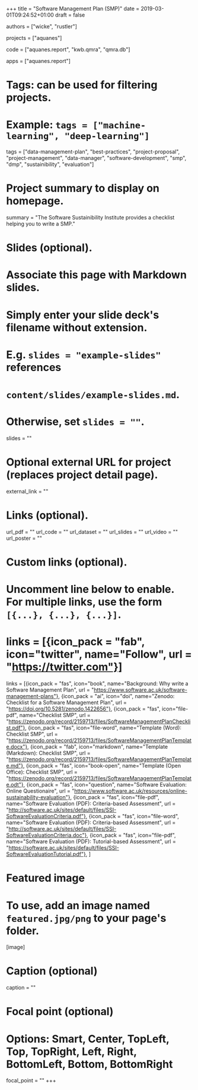 +++
title = "Software Management Plan (SMP)"
date = 2019-03-01T09:24:52+01:00
draft = false

authors = ["wicke", "rustler"]

projects = ["aquanes"]

code = ["aquanes.report", "kwb.qmra", "qmra.db"]

apps = ["aquanes.report"]

# Tags: can be used for filtering projects.
# Example: `tags = ["machine-learning", "deep-learning"]`
tags = ["data-management-plan", "best-practices", "project-proposal", "project-management", "data-manager", "software-development", "smp", "dmp", "sustainibility", "evaluation"]

# Project summary to display on homepage.
summary = "The Software Sustainibility Institute provides a checklist helping you to write a SMP."

# Slides (optional).
#   Associate this page with Markdown slides.
#   Simply enter your slide deck's filename without extension.
#   E.g. `slides = "example-slides"` references 
#   `content/slides/example-slides.md`.
#   Otherwise, set `slides = ""`.
slides = ""

# Optional external URL for project (replaces project detail page).
external_link = ""

# Links (optional).
url_pdf = ""
url_code = ""
url_dataset = ""
url_slides = ""
url_video = ""
url_poster = ""

# Custom links (optional).
#   Uncomment line below to enable. For multiple links, use the form `[{...}, {...}, {...}]`.
# links = [{icon_pack = "fab", icon="twitter", name="Follow", url = "https://twitter.com"}]
links = [{icon_pack = "fas", icon="book", name="Background: Why write a Software Management Plan", url = "https://www.software.ac.uk/software-management-plans"},
{icon_pack = "ai", icon="doi", name="Zenodo: Checklist for a Software Management Plan", url = "https://doi.org/10.5281/zenodo.1422656"},
{icon_pack = "fas", icon="file-pdf", name="Checklist SMP", url = "https://zenodo.org/record/2159713/files/SoftwareManagementPlanChecklist.pdf"},
{icon_pack = "fas", icon="file-word", name="Template (Word): Checklist SMP", url = "https://zenodo.org/record/2159713/files/SoftwareManagementPlanTemplate.docx"},
{icon_pack = "fab", icon="markdown", name="Template (Markdown): Checklist SMP", url = "https://zenodo.org/record/2159713/files/SoftwareManagementPlanTemplate.md"},
{icon_pack = "fas", icon="book-open", name="Template (Open Office): Checklist SMP", url = "https://zenodo.org/record/2159713/files/SoftwareManagementPlanTemplate.odt"},
{icon_pack = "fas", icon="question", name="Software Evaluation: Online Questionaire", url = "https://www.software.ac.uk/resources/online-sustainability-evaluation"},
{icon_pack = "fas", icon="file-pdf", name="Software Evaluation (PDF): Criteria-based Assessment", url = "http://software.ac.uk/sites/default/files/SSI-SoftwareEvaluationCriteria.pdf"},
{icon_pack = "fas", icon="file-word", name="Software Evaluation (PDF): Criteria-based Assessment", url = "http://software.ac.uk/sites/default/files/SSI-SoftwareEvaluationCriteria.doc"},
{icon_pack = "fas", icon="file-pdf", name="Software Evaluation (PDF): Tutorial-based Assessment", url = "https://software.ac.uk/sites/default/files/SSI-SoftwareEvaluationTutorial.pdf"},
]

# Featured image
# To use, add an image named `featured.jpg/png` to your page's folder. 
[image]
  # Caption (optional)
  caption = ""

  # Focal point (optional)
  # Options: Smart, Center, TopLeft, Top, TopRight, Left, Right, BottomLeft, Bottom, BottomRight
  focal_point = ""
+++
